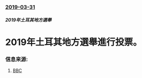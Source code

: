 ### [2019-03-31](/news/2019/03/31/index.md)

##### 2019年土耳其地方選舉
# 2019年土耳其地方選舉進行投票。 




### 信息来源:

1. [BBC](https://www.bbc.co.uk/news/world-europe-47764393)
